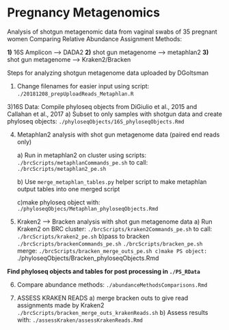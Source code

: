 # Pregnancy Metagenomics
Analysis of shotgun metagenomic data from vaginal swabs of 35 pregnant women 
Comparing Relative Abundance Assignment Methods:

**1)** 16S Amplicon --> DADA2
 **2)** shot gun metagenome --> metaphlan2
 **3)** shot gun metagenome --> Kraken2/Bracken


Steps for analyzing shotgun metagenome data uploaded by DGoltsman
1) Change filenames for easier  input using script: `./20181208_prepUploadReads_Metaphlan.R`

3)16S Data: Compile phyloseq objects from DiGiulio et al., 2015 and Callahan et al., 2017 
	a) Subset to only samples with shotgun data and create phyloseq objects: `./phyloseqObjects/16S_phyloseqObjects.Rmd`

4) Metaphlan2 analysis with shot gun metagenome data (paired end reads only)

	a) Run in metaphlan2 on cluster using scripts: `./brcScripts/metaphlanCommands_pe.sh`
	to call: `./brcScripts/metaphlan2_pe.sh`

	b) Use `merge_metaphlan_tables.py` helper script to make metaphlan output tables into one merged script

	c)make phyloseq object with: `./phyloseqObjecs/Metaphlan_phyloseqObjects.Rmd`

5) Kraken2 --> Bracken analysis with shot gun metagenome data
	a) Run Kraken2 on BRC cluster: `./brcScripts/kraken2Commands_pe.sh`
	to call: `./brcScripts/kraken2_pe.sh`
	b)pass to bracken `./brcScripts/brackenCommands_pe.sh` `./brcScripts/bracken_pe.sh`
	merge: `./brcScripts/bracken_merge_outs_pe.sh
	c)make PS object: `./phyloseqObjects/Bracken_phyloseqObjects.Rmd
 
 **Find phyloseq objects and tables for post processing in `./PS_RData`**
 
6) Compare abundance methods: `./abundanceMethodsComparisons.Rmd`

7) ASSESS KRAKEN READS
	a) merge bracken outs to give read assignments made by Kraken2 `./brcScripts/bracken_merge_outs_krakenReads.sh`
	b) Assess results with: `./assessKraken/assessKrakenReads.Rmd`	
		
